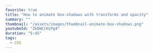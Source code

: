 ```yaml
---
favorite: true
title: "How to animate box-shadows with transforms and opacity"
summary: ""
thumbnail: "/assets/images/thumbnail-animate-box-shadows.png"
youtubeId: "ZkDWCCHiPg4"
duration: "5:45"
tags:
  - CSS
---
```

